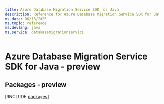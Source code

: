 ```yaml
---
title: Azure Database Migration Service SDK for Java
description: Reference for Azure Database Migration Service SDK for Java
ms.date: 06/13/2025
ms.topic: reference
ms.devlang: java
ms.service: databasemigrationservice
---
```

# Azure Database Migration Service SDK for Java - preview
## Packages - preview
[!INCLUDE [packages](database-migration-service-index.md)]